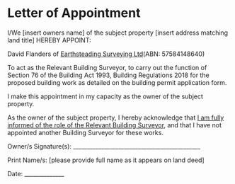 # Letter of Appointment 

I/We [insert owners name] of the subject property [insert address matching land title]
HEREBY APPOINT:

David Flanders of [Earthsteading Surveying Ltd](https://github.com/earthsteading/wominjeka)(ABN: 57584148640)

To act as the Relevant Building Surveyor, to carry out the function of Section 76 of the Building Act 1993, Building Regulations 2018 for the proposed building work as detailed on the building permit application form.  

I make this appointment in my capacity as the owner of the subject property.         

As the owner of the subject property, I hereby acknowledge that [I am fully informed of the role of the Relevant Building Surveyor](https://github.com/earthsteading/contracting-procedures), and that I have not appointed another Building Surveyor for these works. 
  
Owner/s Signature(s): _____________________________________________    

Print Name/s: [please provide full name as it appears on land deed]

Date: ______________
